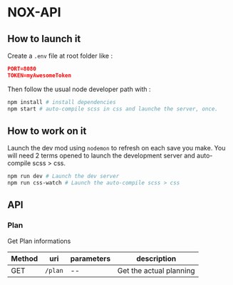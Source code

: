 # NOX-API

## How to launch it
Create a `.env` file at root folder like :

```json
PORT=8080
TOKEN=myAwesomeToken
```

Then follow the usual node developer path with :
```bash
npm install # install dependencies
npm start # auto-compile scss in css and launche the server, once.
```

## How to work on it
Launch the dev mod using `nodemon` to refresh on each save you make. You will need 2 terms opened to launch the development server and auto-compile scss > css.
```bash
npm run dev # Launch the dev server
npm run css-watch # Launch the auto-compile scss > css
```

## API

### Plan
Get Plan informations

Method | uri | parameters | description
------ | ------ | ------- | ----
GET | `/plan` |  -- | Get the actual planning